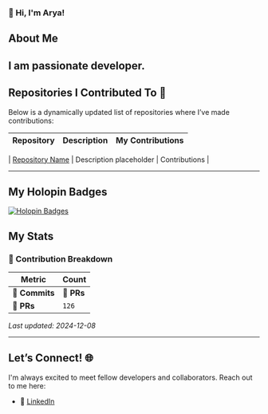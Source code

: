 ### 👋 Hi, I'm Arya!

## About Me
I am passionate developer.
---

## Repositories I Contributed To 🚀

Below is a dynamically updated list of repositories where I’ve made contributions:

| **Repository**       | **Description**         | **My Contributions** |
|-----------------------|-------------------------|-----------------------|
<!--START_REPO_LIST-->
| [Repository Name](#)  | Description placeholder | Contributions         |
<!--END_REPO_LIST-->

---

## My Holopin Badges
[![Holopin Badges](https://holopin.me/aryakoste)](https://holopin.io/@aryakoste)

## My Stats

### 🔢 Contribution Breakdown

| **Metric**      | **Count**           |
|------------------|---------------------|
| 🌟 **Commits**   |🔗 **PRs**       | `126` (Total Commits) |
| 🔗 **PRs**       | `126`|🌟 **Commits**   |🔗 **PRs**       | `126` (Merged PRs)    |

_Last updated: 2024-12-08 <!-- Add dynamic date here -->_

---

## Let’s Connect! 🌐

I'm always excited to meet fellow developers and collaborators. Reach out to me here:

- 💼 [LinkedIn](https://www.linkedin.com/in/arya-khochare-985027241/)  

